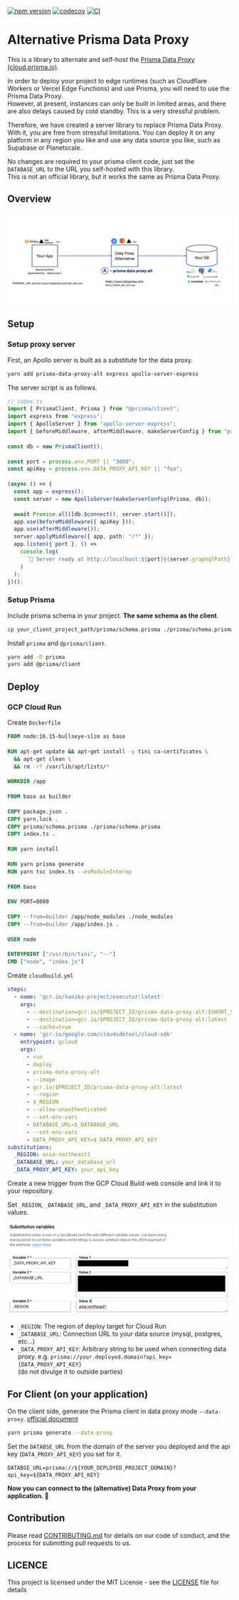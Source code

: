 [![npm version](https://badge.fury.io/js/prisma-data-proxy-alt.svg)](https://badge.fury.io/js/prisma-data-proxy-alt)
[![codecov](https://codecov.io/gh/aiji42/prisma-data-proxy-alt/branch/main/graph/badge.svg?token=NST89JHKRE)](https://codecov.io/gh/aiji42/prisma-data-proxy-alt)
[![CI](https://github.com/aiji42/prisma-data-proxy-alt/actions/workflows/ci.yml/badge.svg)](https://github.com/aiji42/prisma-data-proxy-alt/actions/workflows/ci.yml)

# Alternative Prisma Data Proxy

This is a library to alternate and self-host the [Prisma Data Proxy (cloud.prisma.io)](https://www.prisma.io/docs/concepts/data-platform/data-proxy).

In order to deploy your project to edge runtimes (such as Cloudflare Workers or Vercel Edge Functions) and use Prisma, you will need to use the Prisma Data Proxy.  
However, at present, instances can only be built in limited areas, and there are also delays caused by cold standby. This is a very stressful problem.

Therefore, we have created a server library to replace Prisma Data Proxy. With it, you are free from stressful limitations.
You can deploy it on any platform in any region you like and use any data source you like, such as Supabase or Planetscale.

No changes are required to your prisma client code, just set the `DATABASE_URL` to the URL you self-hosted with this library.  
This is not an official library, but it works the same as Prisma Data Proxy.

## Overview

![overview](./images/overview.png)

## Setup

### Setup proxy server

First, an Apollo server is built as a substitute for the data proxy.  

```bash
yarn add prisma-data-proxy-alt express apollo-server-express
```

The server script is as follows.  

```ts
// index.ts
import { PrismaClient, Prisma } from "@prisma/client";
import express from "express";
import { ApolloServer } from "apollo-server-express";
import { beforeMiddleware, afterMiddleware, makeServerConfig } from "prisma-data-proxy-alt";

const db = new PrismaClient();

const port = process.env.PORT || "3000";
const apiKey = process.env.DATA_PROXY_API_KEY || "foo";

(async () => {
  const app = express();
  const server = new ApolloServer(makeServerConfig(Prisma, db));

  await Promise.all([db.$connect(), server.start()]);
  app.use(beforeMiddleware({ apiKey }));
  app.use(afterMiddleware());
  server.applyMiddleware({ app, path: "/*" });
  app.listen({ port }, () =>
    console.log(
      `🚀 Server ready at http://localhost:${port}${server.graphqlPath}`
    )
  );
})();
```

### Setup Prisma

Include prisma schema in your project. **The same schema as the client**.  

```bash
cp your_client_project_path/prisma/schema.prisma ./prisma/schema.prisma
```

Install `prisma` and `@prisma/client`.
```bash
yarn add -D prisma
yarn add @prisma/client
```

## Deploy 

### GCP Cloud Run

Create `Dockerfile`

```dockerfile
FROM node:16.15-bullseye-slim as base

RUN apt-get update && apt-get install -y tini ca-certificates \
  && apt-get clean \
  && rm -rf /var/lib/apt/lists/*

WORKDIR /app

FROM base as builder

COPY package.json .
COPY yarn.lock .
COPY prisma/schema.prisma ./prisma/schema.prisma
COPY index.ts .

RUN yarn install

RUN yarn prisma generate
RUN yarn tsc index.ts --esModuleInterop

FROM base

ENV PORT=8080

COPY --from=builder /app/node_modules ./node_modules
COPY --from=builder /app/index.js .

USER node

ENTRYPOINT ["/usr/bin/tini", "--"]
CMD ["node", "index.js"]
```

Create `cloudbuild.yml`

```yml
steps:
  - name: 'gcr.io/kaniko-project/executor:latest'
    args:
      - --destination=gcr.io/$PROJECT_ID/prisma-data-proxy-alt:$SHORT_SHA
      - --destination=gcr.io/$PROJECT_ID/prisma-data-proxy-alt:latest
      - --cache=true
  - name: 'gcr.io/google.com/cloudsdktool/cloud-sdk'
    entrypoint: gcloud
    args:
      - run
      - deploy
      - prisma-data-proxy-alt
      - --image
      - gcr.io/$PROJECT_ID/prisma-data-proxy-alt:latest
      - --region
      - $_REGION
      - --allow-unauthenticated
      - --set-env-vars
      - DATABASE_URL=$_DATABASE_URL
      - --set-env-vars
      - DATA_PROXY_API_KEY=$_DATA_PROXY_API_KEY
substitutions:
  _REGION: asia-northeast1
  _DATABASE_URL: your_database_url
  _DATA_PROXY_API_KEY: your_api_key
```

Create a new trigger from the GCP Cloud Build web console and link it to your repository.  

Set `_REGION`, `_DATABASE_URL`, and `_DATA_PROXY_API_KEY` in the substitution values.

![](./images/gcp.png)

- `_REGION`: The region of deploy target for Cloud Run
- `_DATABASE_URL`: Connection URL to your data source (mysql, postgres, etc...)
- `_DATA_PROXY_API_KEY`: Arbitrary string to be used when connecting data proxy. e.g. `prisma://your.deployed.domain?api_key={DATA_PROXY_API_KEY}`  
  (do not divulge it to outside parties)

## For Client (on your application)

On the client side, generate the Prisma client in data proxy mode `--data-proxy`. [official document](https://www.prisma.io/docs/concepts/data-platform/data-proxy#step-4-generate-the-client)
```bash
yarn prisma generate --data-proxy
```

Set the `DATABSE_URL` from the domain of the server you deployed and the api key (`DATA_PROXY_API_KEY`) you set for it.
```
DATABSE_URL=prisma://${YOUR_DEPLOYED_PROJECT_DOMAIN}?api_key=${DATA_PROXY_API_KEY}
```

**Now you can connect to the (alternative) Data Proxy from your application. 🎉**

## Contribution

Please read [CONTRIBUTING.md](./CONTRIBUTING.md) for details on our code of conduct, and the process for submitting pull requests to us.

## LICENCE

This project is licensed under the MIT License - see the [LICENSE](./LICENSE) file for details
